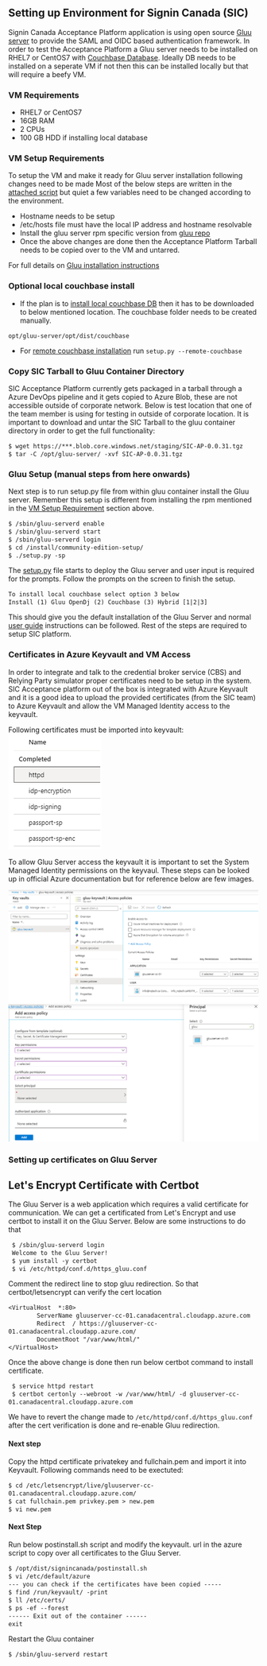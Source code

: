 ## Setting up Environment for Signin Canada (SIC)
Signin Canada Acceptance Platform application is using open source [Gluu server](https://www.gluu.org/) to provide the SAML and OIDC based authentication framework. In order to test the Acceptance Platform a Gluu server needs to be installed on RHEL7 or CentOS7 with [Couchbase Database](https://www.couchbase.com/). Ideally DB needs to be installed on a seperate VM if not then this can be installed locally but that will require a beefy VM. 

### VM Requirements
- RHEL7 or CentOS7 
- 16GB RAM 
- 2 CPUs
- 100 GB HDD if installing local database

### VM Setup Requirements 
To setup the VM and make it ready for Gluu server installation following changes need to be made
Most of the below steps are written in the [attached script](install-gluu.sh) but quiet a few variables need to be changed according to the environment. 

- Hostname needs to be setup
- /etc/hosts file must have the local IP address and hostname resolvable
- Install the gluu server rpm specific version from [gluu repo](https://repo.gluu.org/#)
- Once the above changes are done then the Acceptance Platform Tarball needs to be copied over to the VM and untarred. 

For full details on [Gluu installation instructions](https://gluu.org/docs/ce/installation-guide/install-centos/)

### Optional local couchbase install
- If the plan is to [install local couchbase DB](https://gluu.org/docs/cb/4.0/) then it has to be downloaded to below mentioned location. The couchbase folder needs to be created manually.
```
opt/gluu-server/opt/dist/couchbase 
```
- For [remote couchbase installation](https://gluu.org/docs/cb/4.0/#remote-installation) run ``` setup.py --remote-couchbase ```

### Copy SIC Tarball to Gluu Container Directory
SIC Acceptance Platform currently gets packaged in a tarball through a Azure DevOps pipeline and it gets copied to Azure Blob, these are not accessible outside of corporate network. Below is test location that one of the team member is using for testing in outside of corporate location. It is important to download and untar the SIC Tarball to the gluu container directory in order to get the full functionality: 
``` 
$ wget https://***.blob.core.windows.net/staging/SIC-AP-0.0.31.tgz
$ tar -C /opt/gluu-server/ -xvf SIC-AP-0.0.31.tgz
```

### Gluu Setup (manual steps from here onwards)
Next step is to run setup.py file from within gluu container install the Gluu server. Remember this setup is different from installing the rpm mentioned in the [VM Setup Requirement](#VM-Setup-Requirements) section above. 

``` shell
$ /sbin/gluu-serverd enable
$ /sbin/gluu-serverd start
$ /sbin/gluu-serverd login
$ cd /install/community-edition-setup/
$ ./setup.py -sp
```
The [setup.py](https://gluu.org/docs/ce/3.0.2/installation-guide/install/#run-setuppy) file starts to deploy the Gluu server and user input is required for the prompts. Follow the prompts on the screen to finish the setup. 
```note
To install local couchbase select option 3 below
Install (1) Gluu OpenDj (2) Couchbase (3) Hybrid [1|2|3]
```
This should give you the default installation of the Gluu Server and normal [user guide](https://gluu.org/docs/ce/3.0.2/admin-guide/oxtrust-ui/) instructions can be followed. Rest of the steps are required to setup SIC platform. 

### Certificates in Azure Keyvault and VM Access
In order to integrate and talk to the credential broker service (CBS) and Relying Party simulator proper certificates need to be setup in the system. SIC Acceptance platform out of the box is integrated with Azure Keyvault and it is a good idea to upload the provided certificates (from the SIC team) to Azure Keyvault and allow the VM Managed Identity access to the keyvault. 

Following certificates must be imported into keyvault:
![](images/certificatesimg.png)

To allow Gluu Server access the keyvault it is important to set the System Managed Identity permissions on the keyvaul. These steps can be looked up in official Azure documentation but for reference below are few images. 

![](images/keyvault.png)
![](images/accesspolicy.png)

### Setting up certificates on Gluu Server 

## Let's Encrypt Certificate with Certbot
The Gluu Server is a web application which requires a valid certificate for communication. We can get a certificated from Let's Encrypt and use certbot to install it on the Gluu Server. Below are some instructions to do that
```shell
 $ /sbin/gluu-serverd login 
 Welcome to the Gluu Server!
 $ yum install -y certbot
 $ vi /etc/httpd/conf.d/https_gluu.conf
```
Comment the redirect line to stop gluu redirection. So that certbot/letsencrypt can verify the cert location
```
<VirtualHost  *:80>
        ServerName gluuserver-cc-01.canadacentral.cloudapp.azure.com
        Redirect  / https://gluuserver-cc-01.canadacentral.cloudapp.azure.com/
        DocumentRoot "/var/www/html/"
</VirtualHost>
```
Once the above change is done then run below certbot command to install certificate. 
```
 $ service httpd restart
 $ certbot certonly --webroot -w /var/www/html/ -d gluuserver-cc-01.canadacentral.cloudapp.azure.com
```
We have to revert the change made to ``` /etc/httpd/conf.d/https_gluu.conf ``` after the cert verification is done and re-enable Gluu redirection. 

#### Next step 
Copy the httpd certificate privatekey and fullchain.pem and import it into Keyvault. Following commands need to be exectuted:
```
$ cd /etc/letsencrypt/live/gluuserver-cc-01.canadacentral.cloudapp.azure.com/
$ cat fullchain.pem privkey.pem > new.pem
$ vi new.pem
```
#### Next Step
Run below postinstall.sh script and modify the keyvault. url in the azure script to copy over all certificates to the Gluu Server. 
```
$ /opt/dist/signincanada/postinstall.sh
$ vi /etc/default/azure
--- you can check if the certificates have been copied -----
$ find /run/keyvault/ -print
$ ll /etc/certs/
$ ps -ef --forest
------ Exit out of the container ------
exit 
```
Restart the Gluu container 
```
$ /sbin/gluu-serverd restart
```

